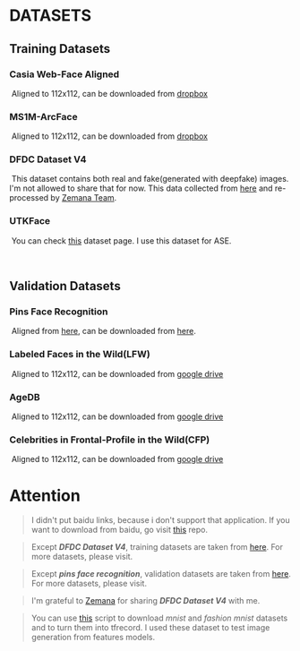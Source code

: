 # DATASETS

## Training Datasets

### 		Casia Web-Face Aligned

​			Aligned to 112x112, can be downloaded from [dropbox](https://www.dropbox.com/s/lfluom5ybqqln02/faces_CASIA_112x112.zip?dl=0)

### 		MS1M-ArcFace

​			Aligned to 112x112, can be downloaded from [dropbox](https://www.dropbox.com/s/wpx6tqjf0y5mf6r/faces_ms1m-refine-v2_112x112.zip?dl=0)

### DFDC Dataset V4

​			This dataset contains both real and fake(generated with deepfake) images. I'm not allowed to share that for now. This data collected from [here](http://kaggle.com/c/deepfake-detection-challenge/) and re-processed by [Zemana Team](https://www.zemana.com/).

### UTKFace

​			You can check [this](https://susanqq.github.io/UTKFace/) dataset page. I use this dataset for ASE.

​	 

## Validation Datasets



### 	Pins Face Recognition

​			Aligned from [here](https://www.kaggle.com/hereisburak/pins-face-recognition), can be downloaded from [here](https://drive.google.com/open?id=1fmCH9K6pL-iDbc_ds8iQUtMV0mGV2Fcu).

### 	Labeled Faces in the Wild(LFW) 

​			Aligned to 112x112, can be downloaded from [google drive](https://drive.google.com/file/d/1WO5Meh_yAau00Gm2Rz2Pc0SRldLQYigT/view)

### AgeDB

​			Aligned to 112x112, can be downloaded from [google drive](https://drive.google.com/file/d/1AoZrZfym5ZhdTyKSxD0qxa7Xrp2Q1ftp/view)

### Celebrities in Frontal-Profile in the Wild(CFP)

​			Aligned to 112x112, can be downloaded from [google drive](https://drive.google.com/file/d/1-sDn79lTegXRNhFuRnIRsgdU88cBfW6V/view)		

  



# Attention



> I didn't put baidu links, because i don't support that application. If you want to download from baidu, go visit [this](https://github.com/deepinsight/insightface/wiki/Dataset-Zoo) repo.



> Except **_DFDC Dataset V4_**, training datasets are taken from [here](https://github.com/deepinsight/insightface/wiki/Dataset-Zoo). For more datasets, please visit.



> Except **_pins face recognition_**, validation datasets are taken from [here](https://github.com/peteryuX/arcface-tf2#testing-dataset). For more datasets, please visit. 



> I'm grateful to [Zemana](https://www.zemana.com/) for sharing **_DFDC Dataset V4_** with me.



> You can use [this](create_sub_datasets.py) script to download *mnist* and *fashion mnist* datasets and to turn them into tfrecord. I used these dataset to test image generation from features models.